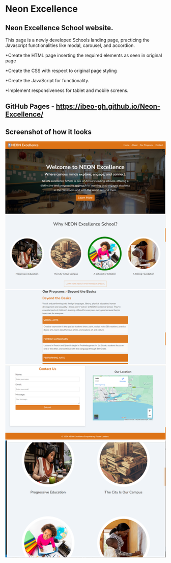# Neon Excellence

## Neon Excellence School website.

This page is a newly developed Schools landing page, practicing
the Javascript functionalities like modal, carousel, and accordion.

\*Create the HTML page inserting the required elements as seen in original page

\*Create the CSS with respect to original page styling

\*Create the JavaScript for functionality.

\*Implement responsiveness for tablet and mobile screens.

## GitHub Pages - https://ibeo-gh.github.io/Neon-Excellence/

## Screenshot of how it looks

<img src="/screenshots/screenshot1.png" alt="image" />
    <img src="/screenshots/screenshot2.png" alt="image" />
    <img src="/screenshots/screenshot3.png" alt="image" />
    <img src="/screenshots/screenshot4.png" alt="image" />
    <img src="/screenshots/screenshot5.png" alt="image" />
